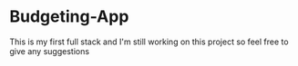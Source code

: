 # Budgeting-App
This is my first full stack and I'm still working on this project so feel free to give any suggestions
